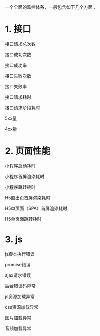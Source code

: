 
一个全面的监控体系，一般包含如下几个方面：

# 1. 接口

接口请求总次数

接口成功次数

接口成功率

接口失败次数

接口失败率

接口请求耗时

接口请求阶段耗时

5xx量

4xx量

# 2. 页面性能

小程序启动耗时

小程序首屏渲染耗时

小程序跳转耗时

H5直出页首屏渲染耗时

H5单页面（SPA）首屏渲染耗时

H5单页面跳转耗时

# 3. js

js脚本执行错误

promise错误

ajax请求错误

后台错误码异常

js资源加载异常

css资源加载异常

图片加载异常

音频加载异常
